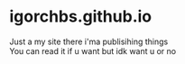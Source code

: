# igorchbs.github.io
Just a my site there i'ma publisihing things<br/>
You can read it if u want but idk want u or no
